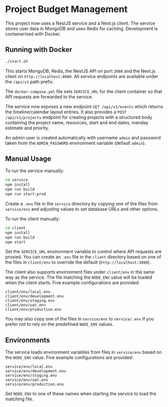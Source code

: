 # Project Budget Management

This project now uses a NestJS service and a Next.js client. The service stores
user data in MongoDB and uses Redis for caching. Development is containerised
with Docker.

## Running with Docker

```sh
./start.sh
```

This starts MongoDB, Redis, the NestJS API on port `3000` and the Next.js client
on `http://localhost:8080`. All service endpoints are available under the
`/api/v1` path prefix.

The `docker-compose.yml` file sets `SERVICE_URL` for the client container so
that API requests are forwarded to the service.

The service now exposes a new endpoint `GET /api/v1/events` which returns the
timeline/calendar layout entries. It also provides a `POST /api/v1/projects`
endpoint for creating projects with a structured body containing the project
name, resources, start and end dates, manday estimate and priority.

An admin user is created automatically with username `admin` and password taken
from the `ADMIN_PASSWORD` environment variable (default `admin`).

## Manual Usage

To run the service manually:

```sh
cd service
npm install
npm run build
npm run start:prod
```
Create a `.env` file in the `service` directory by copying one of the files
from `service/env` and adjusting values to set database URLs and other options.

To run the client manually:

```sh
cd client
npm install
npm run build
npm start
```

Set the `SERVICE_URL` environment variable to control where API requests are
proxied. You can create an `.env` file in the `client` directory based on one
of the files in `client/env` to override the default (`http://localhost:3000`).

The client also supports environment files under `client/env` in the same way as
the service. The file matching the `NODE_ENV` value will be loaded when the
client starts. Five example configurations are provided:

```
client/env/local.env
client/env/development.env
client/env/staging.env
client/env/uat.env
client/env/production.env
```

You may also copy one of the files in `service/env` to `service/.env` if you
prefer not to rely on the predefined `NODE_ENV` values.

## Environments

The service loads environment variables from files in `service/env` based on the
`NODE_ENV` value. Five example configurations are provided:

```
service/env/local.env
service/env/development.env
service/env/staging.env
service/env/uat.env
service/env/production.env
```

Set `NODE_ENV` to one of these names when starting the service to load the
matching file.
